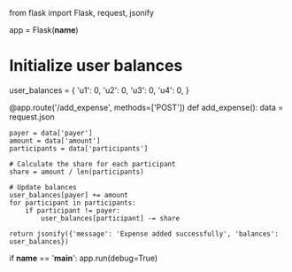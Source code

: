 from flask import Flask, request, jsonify

app = Flask(__name__)

# Initialize user balances
user_balances = {
    'u1': 0,
    'u2': 0,
    'u3': 0,
    'u4': 0,
}

@app.route('/add_expense', methods=['POST'])
def add_expense():
    data = request.json

    payer = data['payer']
    amount = data['amount']
    participants = data['participants']

    # Calculate the share for each participant
    share = amount / len(participants)

    # Update balances
    user_balances[payer] += amount
    for participant in participants:
        if participant != payer:
            user_balances[participant] -= share

    return jsonify({'message': 'Expense added successfully', 'balances': user_balances})

if __name__ == '__main__':
    app.run(debug=True)

